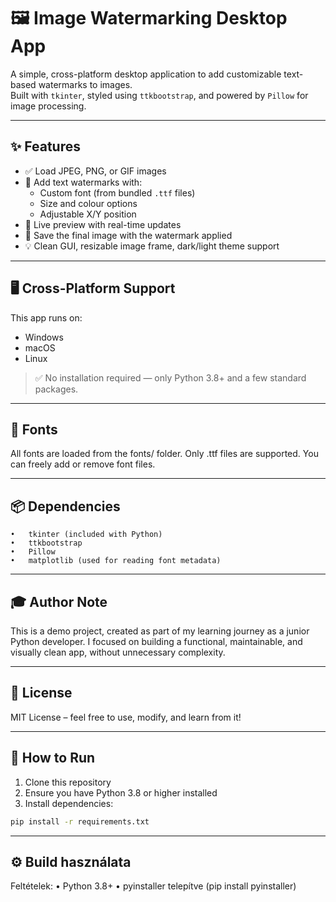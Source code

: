 # 🖼️ Image Watermarking Desktop App

A simple, cross-platform desktop application to add customizable text-based watermarks to images.  
Built with `tkinter`, styled using `ttkbootstrap`, and powered by `Pillow` for image processing.

---

## ✨ Features

- ✅ Load JPEG, PNG, or GIF images
- 🎨 Add text watermarks with:
  - Custom font (from bundled `.ttf` files)
  - Size and colour options
  - Adjustable X/Y position
- 🔎 Live preview with real-time updates
- 💾 Save the final image with the watermark applied
- 💡 Clean GUI, resizable image frame, dark/light theme support

---

## 🖥️ Cross-Platform Support

This app runs on:

- Windows
- macOS
- Linux

> ✅ No installation required — only Python 3.8+ and a few standard packages.

---
## 📂 Fonts

All fonts are loaded from the fonts/ folder.
Only .ttf files are supported. You can freely add or remove font files.

---
## 📦 Dependencies
	•	tkinter (included with Python)
	•	ttkbootstrap
	•	Pillow
	•	matplotlib (used for reading font metadata)
 
---
## 🎓 Author Note

This is a demo project, created as part of my learning journey as a junior Python developer.
I focused on building a functional, maintainable, and visually clean app, without unnecessary complexity.

---
## 📝 License

MIT License – feel free to use, modify, and learn from it!

---
## 🚀 How to Run

1. Clone this repository
2. Ensure you have Python 3.8 or higher installed
3. Install dependencies:

```bash
pip install -r requirements.txt
```
---
## ⚙️ Build használata

Feltételek:
	•	Python 3.8+
	•	pyinstaller telepítve (pip install pyinstaller)
